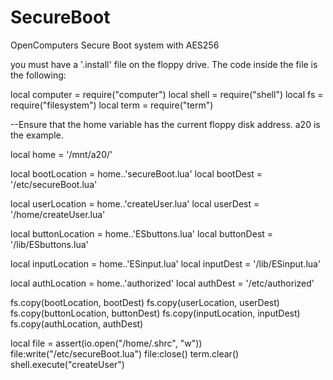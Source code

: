 # SecureBoot
OpenComputers Secure Boot system with AES256


you must have a '.install' file on the floppy drive. The code inside the file is the following:

local computer = require("computer")
local shell = require("shell")
local fs = require("filesystem")
local term = require("term")

--Ensure that the home variable has the current floppy disk address. a20 is the example.

local home = '/mnt/a20/'

local bootLocation = home..'secureBoot.lua'
local bootDest = '/etc/secureBoot.lua'

local userLocation = home..'createUser.lua'
local userDest = '/home/createUser.lua'

local buttonLocation = home..'ESbuttons.lua'
local buttonDest = '/lib/ESbuttons.lua'

local inputLocation = home..'ESinput.lua'
local inputDest = '/lib/ESinput.lua'

local authLocation = home..'authorized'
local authDest = '/etc/authorized'

fs.copy(bootLocation, bootDest)
fs.copy(userLocation, userDest)
fs.copy(buttonLocation, buttonDest)
fs.copy(inputLocation, inputDest)
fs.copy(authLocation, authDest)

local file = assert(io.open("/home/.shrc", "w"))
file:write("/etc/secureBoot.lua")
file:close()
term.clear()
shell.execute("createUser")

